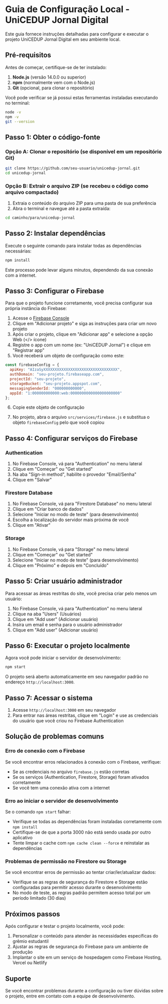 # Guia de Configuração Local - UniCEDUP Jornal Digital

Este guia fornece instruções detalhadas para configurar e executar o projeto UniCEDUP Jornal Digital em seu ambiente local.

## Pré-requisitos

Antes de começar, certifique-se de ter instalado:

1. **Node.js** (versão 14.0.0 ou superior)
2. **npm** (normalmente vem com o Node.js)
3. **Git** (opcional, para clonar o repositório)

Você pode verificar se já possui estas ferramentas instaladas executando no terminal:

```bash
node -v
npm -v
git --version
```

## Passo 1: Obter o código-fonte

### Opção A: Clonar o repositório (se disponível em um repositório Git)

```bash
git clone https://github.com/seu-usuario/unicedup-jornal.git
cd unicedup-jornal
```

### Opção B: Extrair o arquivo ZIP (se recebeu o código como arquivo compactado)

1. Extraia o conteúdo do arquivo ZIP para uma pasta de sua preferência
2. Abra o terminal e navegue até a pasta extraída:

```bash
cd caminho/para/unicedup-jornal
```

## Passo 2: Instalar dependências

Execute o seguinte comando para instalar todas as dependências necessárias:

```bash
npm install
```

Este processo pode levar alguns minutos, dependendo da sua conexão com a internet.

## Passo 3: Configurar o Firebase

Para que o projeto funcione corretamente, você precisa configurar sua própria instância do Firebase:

1. Acesse o [Firebase Console](https://console.firebase.google.com/)
2. Clique em "Adicionar projeto" e siga as instruções para criar um novo projeto
3. Após criar o projeto, clique em "Adicionar app" e selecione a opção Web (</> ícone)
4. Registre o app com um nome (ex: "UniCEDUP Jornal") e clique em "Registrar app"
5. Você receberá um objeto de configuração como este:

```javascript
const firebaseConfig = {
  apiKey: "AIzaSyXXXXXXXXXXXXXXXXXXXXXXXXXXXXXXXXX",
  authDomain: "seu-projeto.firebaseapp.com",
  projectId: "seu-projeto",
  storageBucket: "seu-projeto.appspot.com",
  messagingSenderId: "000000000000",
  appId: "1:000000000000:web:0000000000000000000000"
};
```

6. Copie este objeto de configuração

7. No projeto, abra o arquivo `src/services/firebase.js` e substitua o objeto `firebaseConfig` pelo que você copiou

## Passo 4: Configurar serviços do Firebase

### Authentication

1. No Firebase Console, vá para "Authentication" no menu lateral
2. Clique em "Começar" ou "Get started"
3. Na aba "Sign-in method", habilite o provedor "Email/Senha"
4. Clique em "Salvar"

### Firestore Database

1. No Firebase Console, vá para "Firestore Database" no menu lateral
2. Clique em "Criar banco de dados"
3. Selecione "Iniciar no modo de teste" (para desenvolvimento)
4. Escolha a localização do servidor mais próxima de você
5. Clique em "Ativar"

### Storage

1. No Firebase Console, vá para "Storage" no menu lateral
2. Clique em "Começar" ou "Get started"
3. Selecione "Iniciar no modo de teste" (para desenvolvimento)
4. Clique em "Próximo" e depois em "Concluído"

## Passo 5: Criar usuário administrador

Para acessar as áreas restritas do site, você precisa criar pelo menos um usuário:

1. No Firebase Console, vá para "Authentication" no menu lateral
2. Clique na aba "Users" (Usuários)
3. Clique em "Add user" (Adicionar usuário)
4. Insira um email e senha para o usuário administrador
5. Clique em "Add user" (Adicionar usuário)

## Passo 6: Executar o projeto localmente

Agora você pode iniciar o servidor de desenvolvimento:

```bash
npm start
```

O projeto será aberto automaticamente em seu navegador padrão no endereço `http://localhost:3000`.

## Passo 7: Acessar o sistema

1. Acesse `http://localhost:3000` em seu navegador
2. Para entrar nas áreas restritas, clique em "Login" e use as credenciais do usuário que você criou no Firebase Authentication

## Solução de problemas comuns

### Erro de conexão com o Firebase

Se você encontrar erros relacionados à conexão com o Firebase, verifique:
- Se as credenciais no arquivo `firebase.js` estão corretas
- Se os serviços (Authentication, Firestore, Storage) foram ativados corretamente
- Se você tem uma conexão ativa com a internet

### Erro ao iniciar o servidor de desenvolvimento

Se o comando `npm start` falhar:
- Verifique se todas as dependências foram instaladas corretamente com `npm install`
- Certifique-se de que a porta 3000 não está sendo usada por outro aplicativo
- Tente limpar o cache com `npm cache clean --force` e reinstalar as dependências

### Problemas de permissão no Firestore ou Storage

Se você encontrar erros de permissão ao tentar criar/ler/atualizar dados:
- Verifique se as regras de segurança do Firestore e Storage estão configuradas para permitir acesso durante o desenvolvimento
- No modo de teste, as regras padrão permitem acesso total por um período limitado (30 dias)

## Próximos passos

Após configurar e testar o projeto localmente, você pode:

1. Personalizar o conteúdo para atender às necessidades específicas do grêmio estudantil
2. Ajustar as regras de segurança do Firebase para um ambiente de produção
3. Implantar o site em um serviço de hospedagem como Firebase Hosting, Vercel ou Netlify

## Suporte

Se você encontrar problemas durante a configuração ou tiver dúvidas sobre o projeto, entre em contato com a equipe de desenvolvimento.

